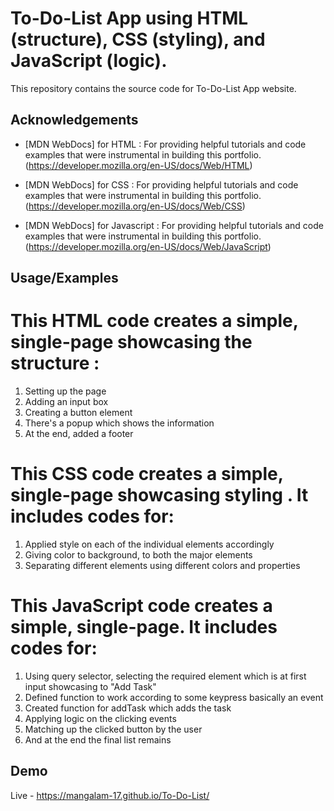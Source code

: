  # To-Do-List App using HTML (structure), CSS (styling), and JavaScript (logic).

This repository contains the source code for To-Do-List App website.


## Acknowledgements

* [MDN WebDocs] for HTML : For providing helpful tutorials and code examples that were instrumental in building this portfolio.  (https://developer.mozilla.org/en-US/docs/Web/HTML)

* [MDN WebDocs] for CSS : For providing helpful tutorials and code examples that were instrumental in building this portfolio.  (https://developer.mozilla.org/en-US/docs/Web/CSS)

* [MDN WebDocs] for Javascript : For providing helpful tutorials and code examples that were instrumental in building this portfolio.  (https://developer.mozilla.org/en-US/docs/Web/JavaScript)

## Usage/Examples

# This HTML code creates a simple, single-page showcasing the structure : 

1. Setting up the page
2. Adding an input box 
3. Creating a button element
4. There's a popup which shows the information
5. At the end, added a footer

# This CSS code creates a simple, single-page showcasing styling . It includes codes for:

1. Applied style on each of the individual elements accordingly 
2. Giving color to background, to both the major elements
3. Separating different elements using different colors and properties

# This JavaScript code creates a simple, single-page. It includes codes for:

1. Using query selector, selecting the required element which is at first input showcasing to "Add Task"
2. Defined function to work according to some keypress basically an event
3. Created function for addTask which adds the task
4. Applying logic on the clicking events
5. Matching up the clicked button by the user 
6. And at the end the final list remains 


## Demo

Live - https://mangalam-17.github.io/To-Do-List/
